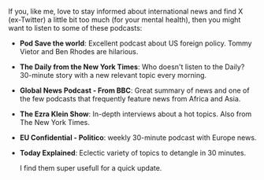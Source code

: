 If you, like me, love to stay informed about international news and find X (ex-Twitter) a little bit too much (for your mental health), then you might want to listen to some of these podcasts:

- **Pod Save the world**: Excellent podcast about US foreign policy. Tommy Vietor and Ben Rhodes are hilarious. 

- **The Daily from the New York Times**: Who doesn't listen to the Daily? 30-minute story with a new relevant topic every morning.   
 
- **Global News Podcast - From BBC**: Great summary of news and one of the few podcasts that frequently feature news from Africa and Asia.
 
- **The Ezra Klein Show**: In-depth interviews about a hot topics. Also from The New York Times. 
 
- **EU Confidential - Politico**: weekly 30-minute podcast with Europe news. 
 
- **Today Explained**: Eclectic variety of topics to detangle in 30 minutes.

  I find them super usefull  for a quick update. 
